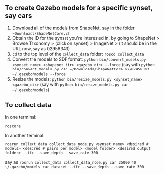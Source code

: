 ## To create Gazebo models for a specific synset, say cars
1. Download all of the models from ShapeNet, say in the folder `~Downloads/ShapeNetCore.v2`
2. Obtain the ID for the synset you're interested in, by going to ShapeNet > Browse Taxonomy > (click on synset) > ImageNet > (it should be in the URL now, say as 02958343)
3. `cd` to the top level of the `collect_data` folder: `roscd collect_data`
4. Convert the models to SDF format: `python bin/convert_models.py <synset_name> <shapenet_dir> <gazebo_dir> --force` (say with `python bin/convert_models.py car ~/Downloads/ShapeNetCore.v2/02958343 ~/.gazebo/models --force`)
5. Resize the models: `python bin/resize_models.py <synset_name> <gazebo_dir>` (say with `python bin/resize_models.py car ~/.gazebo/models`)

## To collect data
In one terminal:
```
roscore
```

In another terminal:
```
rosrun collect_data collect_data_node.py <synset name> <desired # models> <desired # pairs per model> <model folder> <desired output folder> --tfr --save_depth --save_rate 300
```
say as `rosrun collect_data collect_data_node.py car 25000 40 ~/.gazebo/models car_dataset --tfr --save_depth --save_rate 300`
